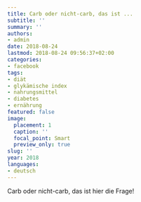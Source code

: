 ```yaml
---
title: Carb oder nicht-carb, das ist ...
subtitle: ''
summary: ''
authors:
- admin
date: 2018-08-24
lastmod: 2018-08-24 09:56:37+02:00
categories:
- facebook
tags:
- diät
- glykämische index
- nahrungsmittel
- diabetes
- ernährung
featured: false
image:
  placement: 1
  caption: ''
  focal_point: Smart
  preview_only: true
slug: ''
year: 2018
languages:
- deutsch
---
```


Carb oder nicht-carb, das ist hier die Frage!